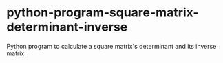 # python-program-square-matrix-determinant-inverse
Python program to calculate a square matrix's determinant and its inverse matrix
